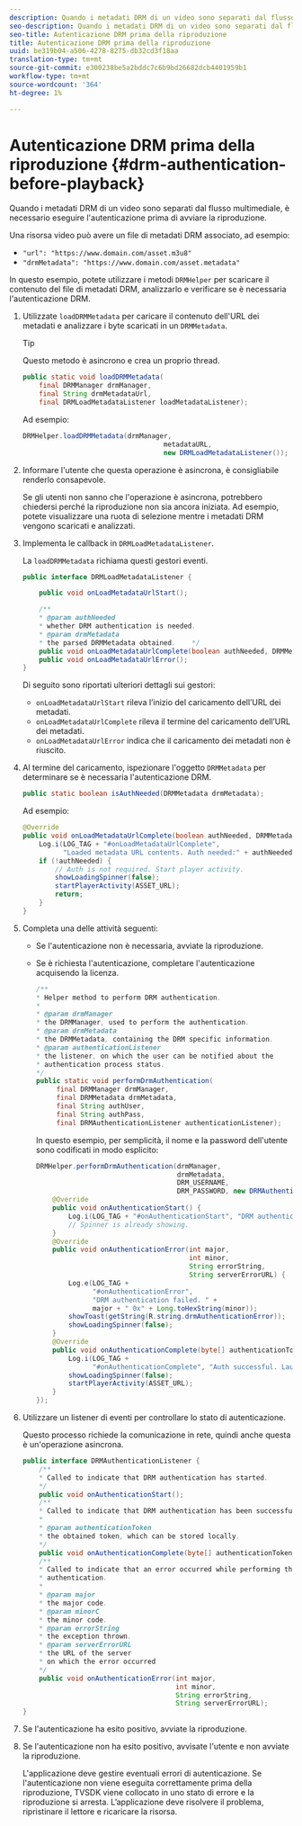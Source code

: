 ```yaml
---
description: Quando i metadati DRM di un video sono separati dal flusso multimediale, è necessario eseguire l'autenticazione prima di avviare la riproduzione.
seo-description: Quando i metadati DRM di un video sono separati dal flusso multimediale, è necessario eseguire l'autenticazione prima di avviare la riproduzione.
seo-title: Autenticazione DRM prima della riproduzione
title: Autenticazione DRM prima della riproduzione
uuid: be319b04-a506-4278-8275-db32cd3f18aa
translation-type: tm+mt
source-git-commit: e300238be5a2bddc7c6b9bd26682dcb4401959b1
workflow-type: tm+mt
source-wordcount: '364'
ht-degree: 1%

---
```



# Autenticazione DRM prima della riproduzione {#drm-authentication-before-playback}

Quando i metadati DRM di un video sono separati dal flusso multimediale, è necessario eseguire l&#39;autenticazione prima di avviare la riproduzione.

Una risorsa video può avere un file di metadati DRM associato, ad esempio:

* `"url": "https://www.domain.com/asset.m3u8"`
* `"drmMetadata": "https://www.domain.com/asset.metadata"`

In questo esempio, potete utilizzare i metodi `DRMHelper` per scaricare il contenuto del file di metadati DRM, analizzarlo e verificare se è necessaria l&#39;autenticazione DRM.

1. Utilizzate `loadDRMMetadata` per caricare il contenuto dell&#39;URL dei metadati e analizzare i byte scaricati in un `DRMMetadata`.

   >[!TIP]
   >
   >Questo metodo è asincrono e crea un proprio thread.

   ```java
   public static void loadDRMMetadata( 
       final DRMManager drmManager, 
       final String drmMetadataUrl,  
       final DRMLoadMetadataListener loadMetadataListener); 
   ```

   Ad esempio:

   ```java
   DRMHelper.loadDRMMetadata(drmManager,  
                                      metadataURL,  
                                      new DRMLoadMetadataListener());
   ```

1. Informare l&#39;utente che questa operazione è asincrona, è consigliabile renderlo consapevole.

   Se gli utenti non sanno che l&#39;operazione è asincrona, potrebbero chiedersi perché la riproduzione non sia ancora iniziata. Ad esempio, potete visualizzare una ruota di selezione mentre i metadati DRM vengono scaricati e analizzati.

1. Implementa le callback in `DRMLoadMetadataListener`.

   La `loadDRMMetadata` richiama questi gestori eventi.

   ```java
   public interface DRMLoadMetadataListener { 
   
       public void onLoadMetadataUrlStart(); 
   
       /** 
       * @param authNeeded 
       * whether DRM authentication is needed. 
       * @param drmMetadata 
       * the parsed DRMMetadata obtained.    */ 
       public void onLoadMetadataUrlComplete(boolean authNeeded, DRMMetadata drmMetadata); 
       public void onLoadMetadataUrlError(); 
   } 
   ```

   Di seguito sono riportati ulteriori dettagli sui gestori:

   * `onLoadMetadataUrlStart` rileva l’inizio del caricamento dell’URL dei metadati.
   * `onLoadMetadataUrlComplete` rileva il termine del caricamento dell’URL dei metadati.
   * `onLoadMetadataUrlError` indica che il caricamento dei metadati non è riuscito.

1. Al termine del caricamento, ispezionare l&#39;oggetto `DRMMetadata` per determinare se è necessaria l&#39;autenticazione DRM.

   ```java
   public static boolean isAuthNeeded(DRMMetadata drmMetadata);
   ```

   Ad esempio:

   ```java
   @Override 
   public void onLoadMetadataUrlComplete(boolean authNeeded, DRMMetadata drmMetadata) {  
       Log.i(LOG_TAG + "#onLoadMetadataUrlComplete",  
             "Loaded metadata URL contents. Auth needed:" + authNeeded + "."); 
       if (!authNeeded) { 
           // Auth is not required. Start player activity.     
           showLoadingSpinner(false);     
           startPlayerActivity(ASSET_URL); 
           return; 
       } 
   } 
   ```

1. Completa una delle attività seguenti:

   * Se l&#39;autenticazione non è necessaria, avviate la riproduzione.
   * Se è richiesta l&#39;autenticazione, completare l&#39;autenticazione acquisendo la licenza.

      ```java
      /** 
      * Helper method to perform DRM authentication. 
      * 
      * @param drmManager 
      * the DRMManager, used to perform the authentication. 
      * @param drmMetadata 
      * the DRMMetadata, containing the DRM specific information. 
      * @param authenticationListener 
      * the listener, on which the user can be notified about the 
      * authentication process status. 
      */ 
      public static void performDrmAuthentication( 
           final DRMManager drmManager,  
           final DRMMetadata drmMetadata, 
           final String authUser,  
           final String authPass,  
           final DRMAuthenticationListener authenticationListener);
      ```

      In questo esempio, per semplicità, il nome e la password dell&#39;utente sono codificati in modo esplicito:

      ```java
      DRMHelper.performDrmAuthentication(drmManager,  
                                         drmMetadata,  
                                         DRM_USERNAME,  
                                         DRM_PASSWORD, new DRMAuthenticationListener() { 
          @Override 
          public void onAuthenticationStart() { 
              Log.i(LOG_TAG + "#onAuthenticationStart", "DRM authentication started."); 
              // Spinner is already showing. 
          } 
          @Override 
          public void onAuthenticationError(int major,  
                                            int minor,  
                                            String errorString,  
                                            String serverErrorURL) { 
              Log.e(LOG_TAG +  
                    "#onAuthenticationError",  
                    "DRM authentication failed. " +  
                    major + " 0x" + Long.toHexString(minor)); 
              showToast(getString(R.string.drmAuthenticationError));   
              showLoadingSpinner(false); 
          } 
          @Override 
          public void onAuthenticationComplete(byte[] authenticationToken) { 
              Log.i(LOG_TAG +  
                    "#onAuthenticationComplete", "Auth successful. Launching content."); 
              showLoadingSpinner(false); 
              startPlayerActivity(ASSET_URL); 
          } 
      }); 
      ```

1. Utilizzare un listener di eventi per controllare lo stato di autenticazione.

   Questo processo richiede la comunicazione in rete, quindi anche questa è un&#39;operazione asincrona.

   ```java
   public interface DRMAuthenticationListener { 
       /** 
       * Called to indicate that DRM authentication has started. 
       */ 
       public void onAuthenticationStart(); 
       /** 
       * Called to indicate that DRM authentication has been successful. 
       * 
       * @param authenticationToken 
       * the obtained token, which can be stored locally. 
       */ 
       public void onAuthenticationComplete(byte[] authenticationToken); 
       /** 
       * Called to indicate that an error occurred while performing the DRM 
       * authentication. 
       * 
       * @param major 
       * the major code. 
       * @param minorC 
       * the minor code. 
       * @param errorString 
       * the exception thrown. 
       * @param serverErrorURL 
       * the URL of the server  
       * on which the error occurred 
       */ 
       public void onAuthenticationError(int major,  
                                         int minor,  
                                         String errorString,  
                                         String serverErrorURL); 
   } 
   ```

1. Se l&#39;autenticazione ha esito positivo, avviate la riproduzione.
1. Se l&#39;autenticazione non ha esito positivo, avvisate l&#39;utente e non avviate la riproduzione.

   L&#39;applicazione deve gestire eventuali errori di autenticazione. Se l&#39;autenticazione non viene eseguita correttamente prima della riproduzione, TVSDK viene collocato in uno stato di errore e la riproduzione si arresta. L’applicazione deve risolvere il problema, ripristinare il lettore e ricaricare la risorsa.
